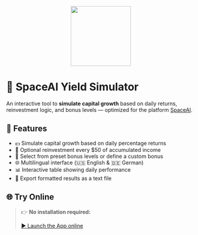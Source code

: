 <div align="center">
  <img src="https://app.spaceaius.com/static/login/title.png" width="160">
</div>

# 🚀 SpaceAI Yield Simulator

An interactive tool to **simulate capital growth** based on daily returns, reinvestment logic, and bonus levels — optimized for the platform [SpaceAI](https://app.spaceaius.com/#/pages/login/login?invitationCode=7765924035).

## 🧮 Features

- 💵 Simulate capital growth based on daily percentage returns  
- 🔁 Optional reinvestment every $50 of accumulated income  
- 🎯 Select from preset bonus levels or define a custom bonus  
- 🌐 Multilingual interface (🇺🇸 English & 🇩🇪 German)  
- 📊 Interactive table showing daily performance  
- 📁 Export formatted results as a text file  

## 🌐 Try Online

> 👉 **No installation required:**
>
> [▶️ Launch the App online](https://spaceai-calc.streamlit.app/)
